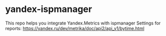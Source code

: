 # yandex-ispmanager
This repo helps you integrate Yandex.Metrics with ispmanager
Settings for reports: https://yandex.ru/dev/metrika/doc/api2/api_v1/bytime.html
